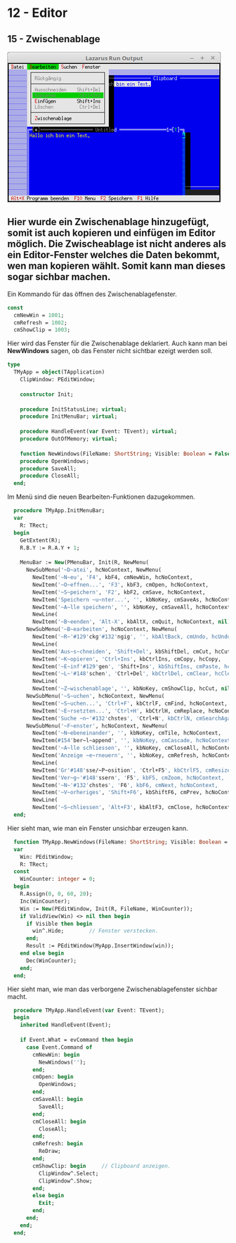 # 12 - Editor
## 15 - Zwischenablage

![image.png](image.png)

Hier wurde ein Zwischenablage hinzugefügt, somit ist auch kopieren und einfügen im Editor möglich.
Die Zwischeablage ist nicht anderes als ein Editor-Fenster welches die Daten bekommt, wen man kopieren wählt.
Somit kann man dieses sogar sichbar machen.
---
Ein Kommando für das öffnen des Zwischenablagefenster.

```pascal
const
  cmNewWin = 1001;
  cmRefresh = 1002;
  cmShowClip = 1003;
```

Hier wird das Fenster für die Zwischenablage deklariert.
Auch kann man bei <b>NewWindows</b> sagen, ob das Fenster nicht sichtbar ezeigt werden soll.

```pascal
type
  TMyApp = object(TApplication)
    ClipWindow: PEditWindow;

    constructor Init;

    procedure InitStatusLine; virtual;
    procedure InitMenuBar; virtual;

    procedure HandleEvent(var Event: TEvent); virtual;
    procedure OutOfMemory; virtual;

    function NewWindows(FileName: ShortString; Visible: Boolean = False): PEditWindow;
    procedure OpenWindows;
    procedure SaveAll;
    procedure CloseAll;
  end;
```

Im Menü sind die neuen Bearbeiten-Funktionen dazugekommen.

```pascal
  procedure TMyApp.InitMenuBar;
  var
    R: TRect;
  begin
    GetExtent(R);
    R.B.Y := R.A.Y + 1;

    MenuBar := New(PMenuBar, Init(R, NewMenu(
      NewSubMenu('~D~atei', hcNoContext, NewMenu(
        NewItem('~N~eu', 'F4', kbF4, cmNewWin, hcNoContext,
        NewItem('~O~effnen...', 'F3', kbF3, cmOpen, hcNoContext,
        NewItem('~S~peichern', 'F2', kbF2, cmSave, hcNoContext,
        NewItem('Speichern ~u~nter...', '', kbNoKey, cmSaveAs, hcNoContext,
        NewItem('~A~lle speichern', '', kbNoKey, cmSaveAll, hcNoContext,
        NewLine(
        NewItem('~B~eenden', 'Alt-X', kbAltX, cmQuit, hcNoContext, nil)))))))),
      NewSubMenu('~B~earbeiten', hcNoContext, NewMenu(
        NewItem('~R~'#129'ckg'#132'ngig', '', kbAltBack, cmUndo, hcUndo,
        NewLine(
        NewItem('Aus~s~chneiden', 'Shift+Del', kbShiftDel, cmCut, hcCut,
        NewItem('~K~opieren', 'Ctrl+Ins', kbCtrlIns, cmCopy, hcCopy,
        NewItem('~E~inf'#129'gen', 'Shift+Ins', kbShiftIns, cmPaste, hcPaste,
        NewItem('~L~'#148'schen', 'Ctrl+Del', kbCtrlDel, cmClear, hcClear,
        NewLine(
        NewItem('~Z~wischenablage', '', kbNoKey, cmShowClip, hcCut, nil))))))))),
      NewSubMenu('~S~uchen', hcNoContext, NewMenu(
        NewItem('~S~uchen...', 'Ctrl+F', kbCtrlF, cmFind, hcNoContext,
        NewItem('~E~rsetzten...', 'Ctrl+H', kbCtrlH, cmReplace, hcNoContext,
        NewItem('Suche ~n~'#132'chstes', 'Ctrl+N', kbCtrlN, cmSearchAgain, hcNoContext, nil)))),
      NewSubMenu('~F~enster', hcNoContext, NewMenu(
        NewItem('~N~ebeneinander', '', kbNoKey, cmTile, hcNoContext,
        NewItem(#154'ber~l~append', '', kbNoKey, cmCascade, hcNoContext,
        NewItem('~A~lle schliessen', '', kbNoKey, cmCloseAll, hcNoContext,
        NewItem('Anzeige ~e~rneuern', '', kbNoKey, cmRefresh, hcNoContext,
        NewLine(
        NewItem('Gr'#148'sse/~P~osition', 'Ctrl+F5', kbCtrlF5, cmResize, hcNoContext,
        NewItem('Ver~g~'#148'ssern', 'F5', kbF5, cmZoom, hcNoContext,
        NewItem('~N~'#132'chstes', 'F6', kbF6, cmNext, hcNoContext,
        NewItem('~V~orheriges', 'Shift+F6', kbShiftF6, cmPrev, hcNoContext,
        NewLine(
        NewItem('~S~chliessen', 'Alt+F3', kbAltF3, cmClose, hcNoContext, nil)))))))))))), nil)))))));
  end;
```

Hier sieht man, wie man ein Fenster unsichbar erzeugen kann.

```pascal
  function TMyApp.NewWindows(FileName: ShortString; Visible: Boolean = False) : PEditWindow;
  var
    Win: PEditWindow;
    R: TRect;
  const
    WinCounter: integer = 0;
  begin
    R.Assign(0, 0, 60, 20);
    Inc(WinCounter);
    Win := New(PEditWindow, Init(R, FileName, WinCounter));
    if ValidView(Win) <> nil then begin
      if Visible then begin
        win^.Hide;        // Fenster verstecken.
      end;
      Result := PEditWindow(MyApp.InsertWindow(win));
    end else begin
      Dec(WinCounter);
    end;
  end;
```

Hier sieht man, wie man das verborgene Zwischenablagefenster sichbar macht.

```pascal
  procedure TMyApp.HandleEvent(var Event: TEvent);
  begin
    inherited HandleEvent(Event);

    if Event.What = evCommand then begin
      case Event.Command of
        cmNewWin: begin
          NewWindows('');
        end;
        cmOpen: begin
          OpenWindows;
        end;
        cmSaveAll: begin
          SaveAll;
        end;
        cmCloseAll: begin
          CloseAll;
        end;
        cmRefresh: begin
          ReDraw;
        end;
        cmShowClip: begin     // Clipboard anzeigen.
          ClipWindow^.Select;
          ClipWindow^.Show;
        end;
        else begin
          Exit;
        end;
      end;
    end;
  end;
```


